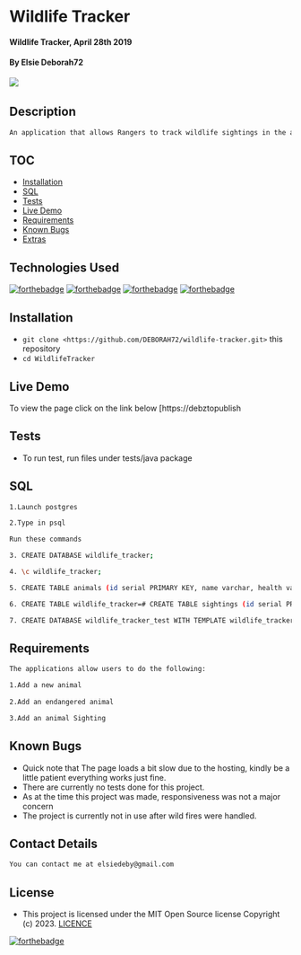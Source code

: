 # Wildlife Tracker
#### Wildlife Tracker, April 28th 2019
#### By **Elsie Deborah72**
![](screenshots/screenshot1.png)
![]()
## Description

```bash
An application that allows Rangers to track wildlife sightings in the area.
```

## TOC

- [Installation](#Installation)
- [SQL](#SQL)
- [Tests](#Tests)
- [Live Demo](#Tests)
- [Requirements](#Requirements)
- [Known Bugs](#Requirements)
- [Extras](#extras)



## Technologies Used
[![forthebadge](https://forthebadge.com/images/badges/powered-by-electricity.svg)](https://forthebadge.com)
[![forthebadge](https://forthebadge.com/images/badges/made-with-java.svg)](https://forthebadge.com)
[![forthebadge](https://forthebadge.com/images/badges/uses-html.svg)](https://forthebadge.com)
[![forthebadge](https://forthebadge.com/images/badges/uses-css.svg)](https://forthebadge.com)

## Installation
* `git clone <https://github.com/DEBORAH72/wildlife-tracker.git>` this repository
* `cd WildlifeTracker`


## Live Demo
To view the page click on the link below
[https://debztopublish

## Tests

- To run test, run files under tests/java package


## SQL
```bash
1.Launch postgres

2.Type in psql

Run these commands

3. CREATE DATABASE wildlife_tracker;

4. \c wildlife_tracker;

5. CREATE TABLE animals (id serial PRIMARY KEY, name varchar, health varchar, age varchar, type varchar);

6. CREATE TABLE wildlife_tracker=# CREATE TABLE sightings (id serial PRIMARY KEY, animal_id int, location varchar, ranger_name varchar, timestamp timestamp);

7. CREATE DATABASE wildlife_tracker_test WITH TEMPLATE wildlife_tracker;

```
## Requirements
```bash
The applications allow users to do the following:

1.Add a new animal
 
2.Add an endangered animal

3.Add an animal Sighting

```

## Known Bugs
- Quick note that The page loads a bit slow due to the hosting, kindly be a little patient everything works just fine.
- There are currently no tests done for this project.
- As at the time this project was made, responsiveness was not a major concern
- The project is currently not in use after wild fires were handled.



## Contact Details
```bash
You can contact me at elsiedeby@gmail.com
```

## License
- This project is licensed under the MIT Open Source license Copyright (c) 2023. [LICENCE](https://github.com/DEBORAH72/wildlife-tracker/blob/master/LICENCE)

[![forthebadge](https://forthebadge.com/images/badges/makes-people-smile.svg)](https://forthebadge.com)
